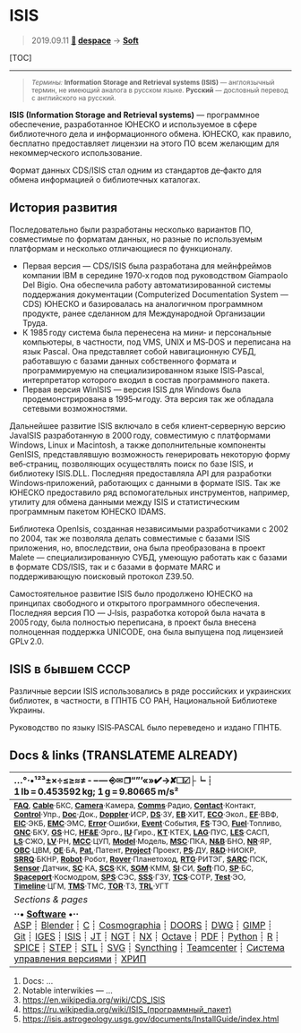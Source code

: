 # ISIS
> 2019.09.11 **[🚀](../index/index.md) [despace](index.md)** → **[Soft](soft.md)**

[TOC]

---

> <small>*Термины:* **Information Storage and Retrieval systems (ISIS)** — англоязычный термин, не имеющий аналога в русском языке. **Русский** — дословный перевод с английского на русский.</small>

**ISIS (Information Storage and Retrieval systems)** — программное обеспечение, разработанное ЮНЕСКО и используемое в сфере библиотечного дела и информационного обмена. ЮНЕСКО, как правило, бесплатно предоставляет лицензии на этого ПО всем желающим для некоммерческого использование.

Формат данных CDS/ISIS стал одним из стандартов де‑факто для обмена информацией о библиотечных каталогах.



## История развития

Последовательно были разработаны несколько вариантов ПО, совместимые по форматам данных, но разные по используемым платформам и несколько отличающиеся по функционалу.

   - Первая версия — CDS/ISIS была разработана для мейнфреймов компании IBM в середине 1970‑х годов под руководством Giampaolo Del Bigio. Она обеспечила работу автоматизированной системы поддержания документации (Computerized Documentation System — CDS) ЮНЕСКО и базировалась на аналогичном программном продукте, ранее сделанном для Международной Организации Труда.
   - К 1985 году система была перенесена на мини‑ и персональные компьютеры, в частности, под VMS, UNIX и MS‑DOS и переписана на язык Pascal. Она представляет собой навигационную СУБД, работавшую с базами данных собственного формата и программируемую на специализированном языке ISIS‑Pascal, интерпретатор которого входил в состав программного пакета.
   - Первая версия WinISIS — версия ISIS для Windows была продемонстрирована в 1995‑м году. Эта версия так же обладала сетевыми возможностями.

Дальнейшее развитие ISIS включало в себя клиент‑серверную версию JavaISIS разработанную в 2000 году, совместимую с платформами Windows, Linux и Macintosh, а также дополнительные компоненты GenISIS, представлявшую возможность генерировать некоторую форму веб‑страниц, позволяющих осуществлять поиск по базе ISIS, и библиотеку ISIS.DLL. Последняя предоставляла API для разработки Windows‑приложений, работающих с данными в формате ISIS. Так же ЮНЕСКО предоставило ряд вспомогательных инструментов, например, утилиту для обмена данными между ISIS и статистическим программным пакетом ЮНЕСКО IDAMS.

Библиотека OpenIsis, созданная независимыми разработчиками с 2002 по 2004, так же позволяла делать совместимые с базами ISIS приложения, но, впоследствии, она была преобразована в проект Malete — специализированную СУБД, умеющую работать как с базами в формате CDS/ISIS, так и с базами в формате MARC и поддерживающую поисковый протокол Z39.50.

Самостоятельное развитие ISIS было продолжено ЮНЕСКО на принципах свободного и открытого программного обеспечения. Последняя версия ПО — J‑Isis, разработка которой была начата в 2005 году, была полностью переписана, в проект была внесена полноценная поддержка UNICODE, она была выпущена под лицензией GPLv 2.0.



## ISIS в бывшем СССР

Различные версии ISIS использовались в ряде российских и украинских библиотек, в частности, в ГПНТБ СО РАН, Национальной Библиотеке Украины.

Руководство по языку ISIS‑PASCAL было переведено и издано ГПНТБ.



<p style="page-break-after:always"> </p>

## Docs & links (TRANSLATEME ALREADY)
|…°·•¹²³±×÷≤≥≈≠ ‑ −— ⎆✉ ❐“”’«»✔→✘☐☑├┕┆ 1 lb = 0.453592 kg; 1 g = 9.80665 m/s²|
|:--|
|<small>**[FAQ](faq.md)**, **[Cable](cable.md)**·БКС, **[Camera](cam.md)**·Камера, **[Comms](comms.md)**·Радио, **[Contact](contact.md)**·Контакт, **[Control](control.md)**·Упр., **[Doc](doc.md)**·Док., **[Doppler](doppler.md)**·ИСР, **[DS](ds.md)**·ЗУ, **[EB](eb.md)**·ХИТ, **[ECO](ecology.md)**·Экол., **[EF](ef.md)**·ВВФ, **[ElC](elc.md)**·ЭКБ, **[EMC](emc.md)**·ЭМС, **[Error](error.md)**·Ошибки, **[Event](event.md)**·События, **[FS](fs.md)**·ТЭО, **[Fuel](fuel.md)**·Топливо, **[GNC](gnc.md)**·БКУ, **[GS](scs.md)**·НС, **[HF&E](hfe.md)**·Эрго., **[IU](iu.md)**·Гиро., **[KT](kt.md)**·КТЕХ, **[LAG](lag.md)**·ПУC, **[LES](les.md)**·САСП, **[LS](ls.md)**·СЖО, **[LV](lv.md)**·РН, **[MCC](mcc.md)**·ЦУП, **[Model](model.md)**·Модель, **[MSC](sc.md)**·ПКА, **[N&B](nnb.md)**·БНО, **[NR](nr.md)**·ЯР, **[OBC](obc.md)**·ЦВМ, **[OE](oe.md)**·БА, **[Pat.](патент.md)**·Патент, **[Project](project.md)**·Проект, **[PS](ps.md)**·ДУ, **[R&D](rnd.md)**·НИОКР, **[SRRQ](srrq.md)**·БКНР, **[Robot](robotics.md)**·Робот, **[Rover](rover.md)**·Планетоход, **[RTG](rtg.md)**·РИТЭГ, **[SARC](sarc.md)**·ПСК, **[Sensor](sensor.md)**·Датчик, **[SC](sc.md)**·КА, **[SCS](scs.md)**·КК, **[SGM](sgm.md)**·КММ, **[SI](si.md)**·СИ, **[Soft](soft.md)**·ПО, **[SP](sp.md)**·БС, **[Spaceport](spaceport.md)**·Космодром, **[SPS](sps.md)**·СЭС, **[SSS](sss.md)**·ГЗУ, **[TCS](tcs.md)**·СОТР, **[Test](test.md)**·ЭО, **[Timeline](timeline.md)**·ЦГМ, **[TMS](tms.md)**·ТМС, **[TOR](tor.md)**·ТЗ, **[TRL](trl.md)**·УГТ</small>|
|*Sections & pages*|
|**··• [Software](soft.md) •··**<br> [ASP](asp.md) ┊ [Blender](blender.md) ┊ [C](c.md) ┊ [Cosmographia](cosmographia.md) ┊ [DOORS](doors.md) ┊ [DWG](cad_f.md) ┊ [GIMP](gimp.md) ┊ [Git](git.md) ┊ [IGES](cad_f.md) ┊ [ISIS](isis.md) ┊ [JT](cad_f.md) ┊ [NGT](neogeography_toolkit.md) ┊ [NX](nx.md) ┊ [Octave](gnu_octave.md) ┊ [PDF](pdf.md) ┊ [Python](python.md) ┊ [R](r.md) ┊ [SPICE](spice.md) ┊ [STEP](cad_f.md) ┊ [STL](systems_tool_kit.md) ┊ [SVG](cad_f.md) ┊ [Syncthing](syncthing.md) ┊ [Teamcenter](teamcenter.md) ┊ [Система управления версиями](vcs.md) ┊ [ХРИП](adra.md) |

   1. Docs: …
   1. Notable interwikies — …
   1. <https://en.wikipedia.org/wiki/CDS_ISIS>
   1. <https://ru.wikipedia.org/wiki/ISIS_(программный_пакет)>
   1. <https://isis.astrogeology.usgs.gov/documents/InstallGuide/index.html>

